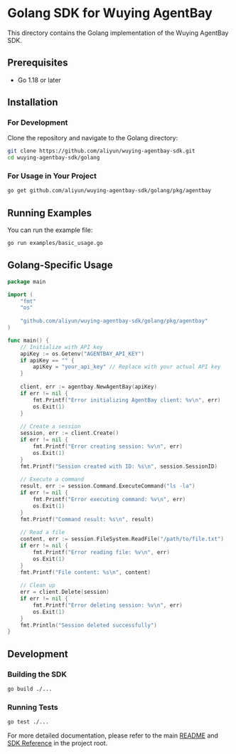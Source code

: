 # Golang SDK for Wuying AgentBay

This directory contains the Golang implementation of the Wuying AgentBay SDK.

## Prerequisites

- Go 1.18 or later

## Installation

### For Development

Clone the repository and navigate to the Golang directory:

```bash
git clone https://github.com/aliyun/wuying-agentbay-sdk.git
cd wuying-agentbay-sdk/golang
```

### For Usage in Your Project

```bash
go get github.com/aliyun/wuying-agentbay-sdk/golang/pkg/agentbay
```

## Running Examples

You can run the example file:

```bash
go run examples/basic_usage.go
```

## Golang-Specific Usage

```go
package main

import (
	"fmt"
	"os"
	
	"github.com/aliyun/wuying-agentbay-sdk/golang/pkg/agentbay"
)

func main() {
	// Initialize with API key
	apiKey := os.Getenv("AGENTBAY_API_KEY")
	if apiKey == "" {
		apiKey = "your_api_key" // Replace with your actual API key
	}
	
	client, err := agentbay.NewAgentBay(apiKey)
	if err != nil {
		fmt.Printf("Error initializing AgentBay client: %v\n", err)
		os.Exit(1)
	}
	
	// Create a session
	session, err := client.Create()
	if err != nil {
		fmt.Printf("Error creating session: %v\n", err)
		os.Exit(1)
	}
	fmt.Printf("Session created with ID: %s\n", session.SessionID)
	
	// Execute a command
	result, err := session.Command.ExecuteCommand("ls -la")
	if err != nil {
		fmt.Printf("Error executing command: %v\n", err)
		os.Exit(1)
	}
	fmt.Printf("Command result: %s\n", result)
	
	// Read a file
	content, err := session.FileSystem.ReadFile("/path/to/file.txt")
	if err != nil {
		fmt.Printf("Error reading file: %v\n", err)
		os.Exit(1)
	}
	fmt.Printf("File content: %s\n", content)
	
	// Clean up
	err = client.Delete(session)
	if err != nil {
		fmt.Printf("Error deleting session: %v\n", err)
		os.Exit(1)
	}
	fmt.Println("Session deleted successfully")
}
```

## Development

### Building the SDK

```bash
go build ./...
```

### Running Tests

```bash
go test ./...
```

For more detailed documentation, please refer to the main [README](../README.md) and [SDK Reference](../SDK_Reference.md) in the project root.
